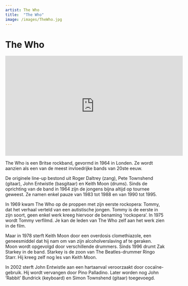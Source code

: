 ```yaml
---
artist: The Who
title:  "The Who"
image: /images/TheWho.jpg
---
```


# The Who

<iframe width="560" height="315" src="https://www.youtube.com/embed/QV_9pn7MGUo" frameborder="0" allowfullscreen></iframe>

<span class="lead">The Who is een Britse rockband, gevormd in 1964 in Londen. Ze wordt aanzien als een van de meest invloedrijke bands van 20ste eeuw.</span> De originele line-up bestond uit Roger Daltrey (zang), Pete Townshend (gitaar), John Entwistle (basgitaar) en Keith Moon (drums). Sinds de oprichting van de band in 1964 zijn de jongens bijna altijd op tournee geweest. Ze namen enkel pauze van 1983 tot 1988 en van 1990 tot 1995. In 1969 kwam <span class="engels">The Who</span> op de proppen met zijn eerste rockopera: <span class="engels">Tommy</span>, dat het verhaal verteld van een autistische jongen. <span class="engels">Tommy</span> is de eerste in zijn soort, geen enkel werk kreeg hiervoor de benaming ‘rockopera’. In 1975 wordt <span class="engels">Tommy</span> verfilmd. Je kan de leden van <span class="engels">The Who</span> zelf aan het werk zien in de film. Maar in 1978 sterft Keith Moon door een overdosis clomethiazole, een geneesmiddel dat hij nam om van zijn alcoholverslaving af te geraken. Moon wordt opgevolgd door verschillende drummers. Sinds 1996 drumt Zak Starkey in de band. Starkey is de zoon van The Beatles-drummer Ringo Starr. Hij kreeg zelf nog les van Keith Moon. In 2002 sterft John Entwistle aan een hartaanval veroorzaakt door cocaïne-gebruik. Hij wordt vervangen door Pino Palladino. Later worden nog John ‘Rabbit’ Bundrick (keyboard) en Simon Townshend (gitaar) toegevoegd.